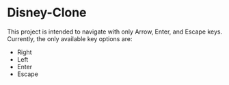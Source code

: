 # Disney-Clone
This project is intended to navigate with only Arrow, Enter, and Escape keys. 
Currently, the only available key options are: 
- Right 
- Left 
- Enter 
- Escape 